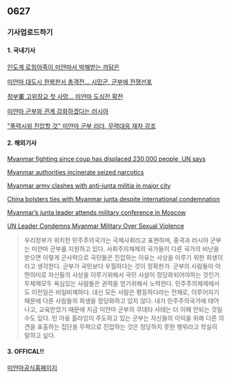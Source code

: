 ## 0627
### 기사업로드하기
#### 1. 국내기사

[인도계 로힝야족이 미얀마서 박해받는 까닭은](https://www.hani.co.kr/arti/culture/religion/1000992.html)

[미얀마 대도시 한복판서 총격전... 시민군, 군부에 전쟁선포](https://www.chosun.com/international/asia/2021/06/22/VG7X7YU7EFGAPDZELRQGALSTXQ/)

[정부軍 고위장교 첫 사망… 미얀마 도심전 확전](https://www.hankookilbo.com/News/Read/A2021062411380003218)

[미얀마 군부와 관계 강화하겠다는 러시아](https://www.hani.co.kr/arti/international/international_general/1000625.html)

["폭력시위 진압할 것" 미얀마 군부 리더, 무력대응 재차 강조](https://www.mk.co.kr/news/society/view/2021/06/617636/)

[]()

>

#### 2. 해외기사

[Myanmar fighting since coup has displaced 230,000 people, UN says](https://edition.cnn.com/2021/06/24/asia/myanmar-displaced-fighting-coup-intl-hnk/index.html)

[Myanmar authorities incinerate seized narcotics](https://www.africanews.com/2021/06/26/myanmar-authorities-incinerate-seized-narcotics/)

[Myanmar army clashes with anti-junta militia in major city](https://www.bbc.com/news/world-asia-57567789)

[China bolsters ties with Myanmar junta despite international condemnation](https://www.ft.com/content/ca43da4c-4287-4de6-ad8a-57a2a32fe7f3)

[Myanmar’s junta leader attends military conference in Moscow](https://apnews.com/article/myanmar-europe-moscow-government-and-politics-d70dea4816ea4f437fcb7fe896da44b0)

[UN Leader Condemns Myanmar Military Over Sexual Violence](https://www.voanews.com/east-asia-pacific/un-leader-condemns-myanmar-military-over-sexual-violence)

> 우리정부가 위치한 민주주의국가는 국제사회라고 표현하며, 중국과 러시아 군부는 미얀마 군부를 지원하고 있다. 사회주의체제의 국가들이 다른 국가의 비난을 받으면 이렇게 군사력으로 국민들은 진압하는 이유는 사상을 이루기 위한 희생이라고 생각한다. 군부가 국민보다 우월하다는 것이 정확한가. 군부의 사람들이 어떤의미로 자신들의 사상을 이루기위해서 국민 사살이 정당화되어야하는 것인가. 두체제모두 욕심있는 사람들은 권력을 얻기위해서 노력한다. 민주주의체제에서도 이런일은 비일비재하다. 대신 모든 사람은 평등하다라는 전제로, 이루어지기 때문에 다른 사람들의 희생을 정당화하고 있지 않다. 내가 민주주의국가에 태어나고, 교육받았기 때문에 지금 미얀마 군부의 쿠데타 사태는 더 이해 안되는 것일 수도 있다. 민 아웅 흘라잉이 주도하고 있는 군부는 자신들의 이익을 위해 다른 의견을 표출하는 집단을 무력으로 진압하는 것은 정당하지 못한 행위라고 학실히 말하고 싶다.

#### 3. OFFICAL!!

[미얀마공식홈페이지](https://www.myanmar.gov.mm/en/government-website)

[]()